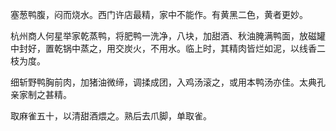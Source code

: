 塞葱鸭腹，闷而烧水。西门许店最精，家中不能作。有黄黑二色，黄者更妙。

杭州商人何星举家乾蒸鸭，将肥鸭一洗净，八块，加甜酒、秋油腌满鸭面，放磁罐中封好，置乾锅中蒸之，用交炭火，不用水。临上时，其精肉皆烂如泥，以线香二枝为度。

细斩野鸭胸前肉，加猪油微缔，调揉成团，入鸡汤滚之，或用本鸭汤亦佳。太典孔亲家制之甚精。

取麻雀五十，以清甜酒煨之。熟后去爪脚，单取雀。